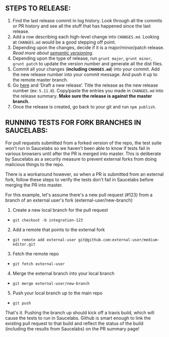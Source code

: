 ## STEPS TO RELEASE:

1. Find the last release commit in log history. Look through all the commits or PR history and see all the stuff that has happened since the last release.
2. Add a row describing each high-level change into `CHANGES.md`. Looking at `CHANGES.md` would be a good stepping off point.
3. Depending upon the changes, decide if it is a major/minor/patch release. _Read more about [semantic versioning](http://semver.org/)_.
4. Depending upon the type of release, run `grunt major`, `grunt minor`, `grunt patch` to update the version number and generate all the dist files.
5. Commit all your changes (**including `CHANGES.md`**) into your commit. Add the new release number into your commit message. And push it up to the remote master branch.
6. Go [here](https://github.com/yabwe/medium-editor/releases) and ‘Draft a new release’. Title the release as the new release number (ex: `5.11.0`). Copy/paste the entries you made in `CHANGES.md` into the release summary. **Make sure the release is against the master branch.**
7. Once the release is created, go back to your git and run `npm publish`.


## RUNNING TESTS FOR FORK BRANCHES IN SAUCELABS:

For pull requests submitted from a forked version of the repo, the test suite won't run in Saucelabs so we haven't been able to know if tests fail in various browsers until after the PR is merged into master.  This is deliberate by Saucelabs as a security measure to prevent external forks from doing malicious things to the repo.

There is a workaround however, so when a PR is submitted from an external fork, follow these steps to verify the tests don't fail in Saucelabs before merging the PR into master.

For this example, let's assume there's a new pull request (#123) from a branch of an external user's fork (external-user/new-branch)

1. Create a new local branch for the pull request
  * ```git checkout -b integration-123```
2. Add a remote that points to the external fork
  * ```git remote add external-user git@github.com:external-user/medium-editor.git```
3. Fetch the remote repo
  * ```git fetch external-user```
4. Merge the external branch into your local branch
  * ```git merge external-user/new-branch```
5. Push your local branch up to the main repo
  * ```git push```

That's it.  Pushing the branch up should kick off a travis build, which will cause the tests to run in Saucelabs.  Github is smart enough to link the existing pull request to that build and reflect the status of the build (including the results from Saucelabs) on the PR summary page!


